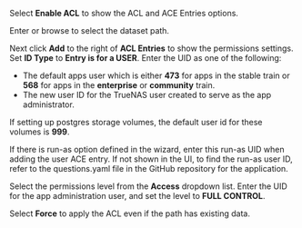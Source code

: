 &NewLine;

Select **Enable ACL** to show the ACL and ACE Entries options.

Enter or browse to select the dataset path. 

Next click **Add** to the right of **ACL Entries** to show the permissions settings.
Set **ID Type** to **Entry is for a USER**.
Enter the UID as one of the following:
* The default apps user which is either **473** for apps in the stable train or **568** for apps in the **enterprise** or **community** train.
* The new user ID for the TrueNAS user created to serve as the app administrator.

If setting up postgres storage volumes, the default user id for these volumes is **999**.

If there is run-as option defined in the wizard, enter this run-as UID when adding the user ACE entry.
If not shown in the UI, to find the run-as user ID, refer to the <file>questions.yaml</file> file in the GitHub repository for the application.

Select the permissions level from the **Access** dropdown list. Enter the UID for the app administration user, and set the level to **FULL CONTROL**.

Select **Force** to apply the ACL even if the path has existing data.
